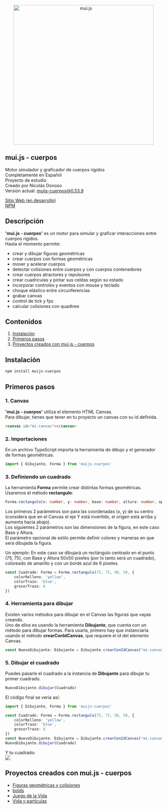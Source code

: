 <p align="center">
  <!-- <a href="http://nestjs.com/" target="blank"><img src="https://nestjs.com/img/logo-small.svg" width="200" alt="Nest Logo" /></a> -->
  <img src="Penates01.png"  width="450" alt="mui.js"/>
</p>


## mui.js - cuerpos
Motor simulador y graficador de cuerpos rígidos     
Completamente en Español      
Proyecto de estudio       
Creado por Nicolás Donoso       
Versión actual: muijs-cuerpos@0.53.9

<a href="http://54.160.132.98/">Sitio Web (en desarrollo)</a>    
<a href="https://www.npmjs.com/package/muijs-cuerpos">NPM</a>

## Descripción
__'mui.js - cuerpos'__ es un motor para simular y graficar interacciones entre cuerpos rígidos.   
Hasta el momento permite:   
- crear y dibujar figuras geométricas     
- crear cuerpos con formas geométricas      
- mover y acelerar cuerpos      
- detectar colisiones entre cuerpos y con cuerpos contenedores      
- crear cuerpos atractores y repulsores    
- crear cuadrículas y pintar sus celdas según su estado 
- incorporar controles y eventos con mouse y teclado
- choque elástico entre circunferencias
- grabar canvas
- control de tick y fps
- calcular colisiones con quadtree  

## Contenidos

1. [Instalación](#instalacion)
2. [Primeros pasos](#primeros-pasos)
3. [Proyectos creados con mui.js - cuerpos](#ejemplos)

<a name="instalacion"></a>
## Instalación

```bash
npm install muijs-cuerpos
```

<a name="primeros-pasos"></a>
## Primeros pasos

### 1. Canvas
__'mui.js - cuerpos'__ utiliza el elemento HTML Canvas.   
Para dibujar, tienes que tener en tu proyecto un canvas con su id definida.

```html
<canvas id="mi-canvas"></canvas>
```

### 2. Importaciones
En un archivo TypeScript importa la herramienta de dibujo y el generador de formas geométricas.

```typescript
import { Dibujante, Forma } from 'muijs-cuerpos'
```

### 3. Definiendo un cuadrado
La herramienta __Forma__ permite crear distintas formas geométricas. 
Usaremos el método __rectangulo__:
```typescript
Forma.rectangulo(x: number, y: number, base: number, altura: number, opciones?: OpcionesForma & OpcionesGraficasForma)
```   
Los primeros 2 parámetros son para las coordenadas (x, y) de su centro (considera que en el Canvas el eje Y está invertido, el origen está arriba y aumenta hacia abajo).   
Los siguientes 2 parámetros son las dimensiones de la figura, en este caso Base y Altura.   
El parámetro opcional de estilo permite definir colores y maneras en que será dibujada la figura.

Un ejemplo:
En este caso se dibujará un rectángulo centrado en el punto (75, 75), con Base y Altura 50x50 pixeles (por lo tanto será un cuadrado), coloreado de amarillo y con un borde azul de 6 pixeles.
```typescript
const Cuadrado: Forma = Forma.rectangulo(75, 75, 50, 50, {
    colorRelleno: 'yellow',
    colorTrazo: 'blue',
    grosorTrazo: 6
})
```

### 4. Herramienta para dibujar
Existen varios métodos para dibujar en el Canvas las figuras que vayas creando.   
Uno de ellos es usando la herramienta __Dibujante__, que cuenta con un método para dibujar formas.
Para usarla, primero hay que instanciarla usando el método __crearConIdCanvas__, que requiere el id del elemento Canvas.
```typescript
const NuevoDibujante: Dibujante = Dibujante.crearConIdCanvas("mi-canvas")
``` 

### 5. Dibujar el cuadrado
Puedes pasarle el cuadrado a la instancia de __Dibujante__ para dibujar tu primer cuadrado.   
```typescript
NuevoDibujante.dibujar(Cuadrado)
``` 
El código final se vería así:
```typescript
import { Dibujante, Forma } from 'muijs-cuerpos'

const Cuadrado: Forma = Forma.rectangulo(75, 75, 50, 50, {
    colorRelleno: 'yellow',
    colorTrazo: 'blue',
    grosorTrazo: 6
})
const NuevoDibujante: Dibujante = Dibujante.crearConIdCanvas("mi-canvas")
NuevoDibujante.dibujar(Cuadrado)
``` 
Y tu cuadrado:   
<img src="./documentacion/primer_cuadrado.png">      



<a name="ejemplos"></a>
## Proyectos creados con mui.js - cuerpos 
- <a href="https://muinicomuiser.github.io/muijs-cuerpos/" target="_blank">Figuras geométricas y colisiones</a>
- <a href="https://muinicomuiser.github.io/boids" target="_blank">boids</a>
- <a href="https://muinicomuiser.github.io/Juego-de-la-vida" target="_blank">Juego de la Vida</a>
- <a href="https://muinicomuiser.github.io/Vida-y-particulas/" target="_blank">Vida y partículas</a>
